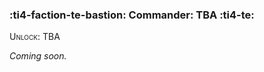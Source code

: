 ### :ti4-faction-te-bastion: **Commander**: TBA :ti4-te:

<span style="font-variant:small-caps;">Unlock</span>: TBA

_Coming soon._
